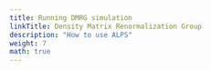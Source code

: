 ```yaml
---
title: Running DMRG simulation
linkTitle: Density Matrix Renormalization Group
description: "How to use ALPS"
weight: 7
math: true
---
```


